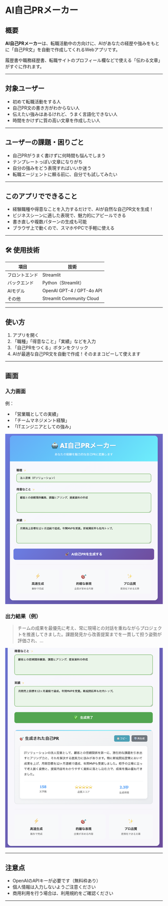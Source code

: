 # AI自己PRメーカー

## 概要

**AI自己PRメーカー**は、転職活動中の方向けに、AIがあなたの経歴や強みをもとに「自己PR文」を自動で作成してくれるWebアプリです。

履歴書や職務経歴書、転職サイトのプロフィール欄などで使える「伝わる文章」がすぐに作れます。

---

## 対象ユーザー

- 初めて転職活動をする人
- 自己PR文の書き方がわからない人
- 伝えたい強みはあるけれど、うまく言語化できない人
- 時間をかけずに質の高い文章を作成したい人

---

## ユーザーの課題・困りごと

- 自己PRがうまく書けずに何時間も悩んでしまう
- テンプレートっぽい文章になりがち
- 自分の強みをどう表現すればいいか迷う
- 転職エージェントに頼る前に、自分でも試してみたい

---

## このアプリでできること

- 経験職種や得意なことを入力するだけで、AIが自然な自己PR文を生成！
- ビジネスシーンに適した表現で、魅力的にアピールできる
- 書き直しや複数パターンの生成も可能
- ブラウザ上で動くので、スマホやPCで手軽に使える

---

## 🛠 使用技術

| 項目         | 技術                             |
|--------------|----------------------------------|
| フロントエンド | Streamlit |
| バックエンド   | Python（Streamlit）   |
| AIモデル      | OpenAI GPT-4 / GPT-4o API        |
| その他        | Streamlit Community Cloud |

---

## 使い方

1. アプリを開く  
2. 「職種」「得意なこと」「実績」などを入力  
3. 「自己PRをつくる」ボタンをクリック  
4. AIが最適な自己PR文を自動で作成！そのままコピーして使えます

---

## 画面

### 入力画面  
例：  
- 「営業職としての実績」  
- 「チームマネジメント経験」  
- 「ITエンジニアとしての強み」  

![input-screen](./screenshots/input.png)

### 出力結果（例）  
> チームの成果を最優先に考え、常に現場との対話を重ねながらプロジェクトを推進してきました。課題発見から改善提案までを一貫して担う姿勢が評価され、...

![output-screen](./screenshots/output.png)

---

## 注意点

- OpenAIのAPIキーが必要です（無料枠あり）
- 個人情報は入力しないようご注意ください
- 商用利用を行う場合は、利用規約をご確認ください

---
